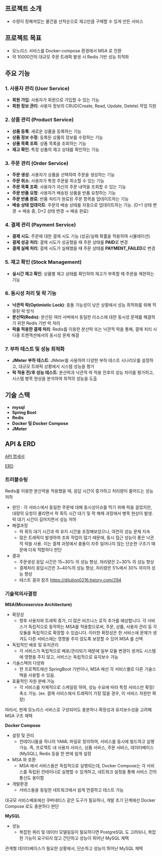 ## 프로젝트 소개

- 수량이 정해져있는 물건을 선착순으로 재고만큼 구매할 수 있게 만든 서비스

## 프로젝트 목표


- 모노리스 서비스를 Docker-compose 환경에서 MSA 로 전환
- 약 10000건의 대규모 주문 트래픽 발생 시 Redis 기반 성능 최적화

## 주요 기능


### 1. **사용자 관리 (User Service)**

- **회원 가입**: 사용자가 회원으로 가입할 수 있는 기능
- **회원 정보 관리**: 사용자 정보의 CRUD(Create, Read, Update, Delete) 작업 지원

### 2. **상품 관리 (Product Service)**

- **상품 등록**: 새로운 상품을 등록하는 기능
- **상품 정보 수정**: 등록된 상품의 정보를 수정하는 기능
- **상품 목록 조회**: 상품 목록을 조회하는 기능
- **재고 확인**: 특정 상품의 재고 상태를 확인하는 기능

### 3. **주문 관리 (Order Service)**

- **주문 생성**: 사용자가 상품을 선택하여 주문을 생성하는 기능
- **주문 취소**: 사용자가 특정 주문을 취소할 수 있는 기능
- **주문 목록 조회**: 사용자가 자신의 주문 내역을 조회할 수 있는 기능
- **주문 반품 요청**: 사용자가 배송된 상품을 반품 요청하는 기능
- **주문 반품 완료**: 반품 처리가 완료된 주문 항목을 업데이트하는 기능
- **배송 상태 업데이트**: 주문의 배송 상태를 자동으로 업데이트하는 기능. (D+1 상태 변경 → 배송 중, D+2 상태 변경 → 배송 완료)

### 4. **결제 관리 (Payment Service)**

- **결제 시도**: 주문에 대한 결제 시도 기능 (성공/실패 확률을 적용하여 시뮬레이션)
- **결제 성공 처리**: 결제 시도가 성공했을 때 주문 상태를 **PAID**로 변경
- **결제 실패 처리**: 결제 시도가 실패했을 때 주문 상태를 **PAYMENT_FAILED**로 변경

### 5. **재고 확인 (Stock Management)**

- **실시간 재고 확인**: 상품별 재고 상태를 확인하여 재고가 부족할 때 주문을 제한하는 기능

### 6. **동시성 처리 및 락 기능**

- **낙관적 락(Optimistic Lock)**: 충돌 가능성이 낮은 상황에서 성능 최적화를 위해 적용된 락 방식
- **분산락(Redis)**: 분산된 여러 서버에서 동일한 리소스에 대한 동시성 문제를 해결하기 위한 Redis 기반 락 처리
- **락을 적용한 결제 처리**: Redis를 이용한 분산락 또는 낙관적 락을 통해, 결제 처리 시 다중 트랜잭션에서의 동시성 문제 해결

### 7. **부하 테스트 및 성능 최적화**

- **JMeter 부하 테스트**: JMeter를 사용하여 다양한 부하 테스트 시나리오를 설정하고, 대규모 트래픽 상황에서 시스템 성능을 평가
- **락 적용 전/후 성능 테스트**: 분산락과 낙관적 락 적용 전후의 성능 차이를 평가하고, 시스템 병목 현상을 분석하여 최적의 성능을 도출

## 기술 스택


- **mysql**
- **Spring Boot**
- **Redis**
- **Docker 및 Docker Compose**
- **JMeter**
  
## API & ERD

 [API 명세서](https://www.notion.so/API-82e0878c996347ed8367bb808b7975de?pvs=21) 

[ERD](https://www.notion.so/ERD-f4ef0ae9edfe4e29a84a65eed178f80f?pvs=21) 

### 트러블슈팅

Redis를 이용한 분산락을 적용했을 때, 응답 시간이 증가하고 처리량이 줄어드는 성능 저하

- 원인 : 각 서비스에서 동일한 주문에 대해 동시성이슈를 막기 위해 락을 걸었지만, 대량의 요청이 몰리면서 락 획득 시간 대기 및 락 해제 과정에서 병목 현상이 발생. 락 대기 시간이 길어지면서 성능 저하
- 해결과정
    - 락 획득 대기 시간과 락 유지 시간을 조정해보았으나, 여전히 성능 문제 지속
    - 많은 트래픽이 발생하여 조회 작업이 많기 때문에, 동시 접근 성능이 좋은 낙관적 락을 사용. 이는 결제 과정에서 충돌이 자주 일어나지 않는 단순한 구조기 때문에 더욱 적합하다 판단
- 결과
    - 주문생성 응답 시간은 15~30% 의 성능 향상, 처리량은 2~30% 의 성능 향상
    - 결제처리 응답시간은 3~40%의 성능 향상, 처리량은 5%에서 30% 까지의 성능 향상
    - 테스트 결과 참조 https://dilution0216.tistory.com/294 

### 기술적의사결정


**MSA(Microservice Architecture)**

- 확장성
    - 향후 사용자와 트래픽 증가, 더 많은 비즈니스 로직 추가를 예상합니다. 각 서비스가 독립적으로 동작하는 MSA를 적용함으로써, 주문, 상품, 사용자 관리 등 각 모듈을 독립적으로 확장할 수 있습니다. 이러한 확장성은 한 서비스에 문제가 생겨도 다른 서비스에는 영향을 주지 않도록 보장할 수 있어 MSA 를 선택
- 독립적인 배포 및 유지관리
    - 각 서비스가 독립적으로 배포/관리되기 때문에 일부 모듈 변경이 생겨도 시스템에 영향을 주지 않고, 서비스는 독립적으로 유지보수 가능
- 기술스택의 다양화
    - 현 프로젝트에선 SpringBoot 기반이나, MSA 에선 각 서비스별로 다른 기술스택을 사용할 수 있음.
- 효율적인 자원 분배 가능
    - 각 서비스를 자체적으로 스케일링 하여, 성능 수요에 따라 특정 서비스만 확장/축소 가능. (ex. 결제 서비스에서 트래픽이 가장 많을 경우, 이 서비스 자원만 확장)

따라서, 현재 모노리스 서비스로 구성되어도 충분하나 확장성과 유지보수성을 고려해 MSA 구조 채택


**Docker Compose**

- 설정 및 관리
    - 컨테이너들을 하나의 YAML 파일로 정의하여, 서비스를 동시에 빌드하고 실행가능. 즉, 프로젝트 내 사용자 서비스, 상품 서비스, 주문 서비스, 데이터베이스(MySQL), Redis 등을 한 번에 쉽게 설정
- MSA 와 호환
    - MSA 에서 서비스들은 독립적으로 실행되는데, Docker Compose는 각 서비스를 독립된 컨테이너로 실행할 수 있게하고, 네트워크 설정을 통해 서비스 간의 통신도 용이함
- 개발환경
    - 서비스들을 동일한 네트워크에서 쉽게 연결하고 테스트 가능

대규모 서비스배포에선 쿠버네티스 같은 도구가 필요하나, 개발 초기 단계에선 Docker Compose 로도 충분하다 판단


**MySQL**

- 성능
    - 복잡한 쿼리 및 데이터 모델링등이 필요하다면 PostgreSQL 도 고려되나, 복잡한 기능이 요구되지 않고 간단하고 성능이 뛰어난 MySQL 채택

관계형 데이터베이스가 필요한 상황에서, 단순하고 성능이 뛰어난 MySQL 채택
